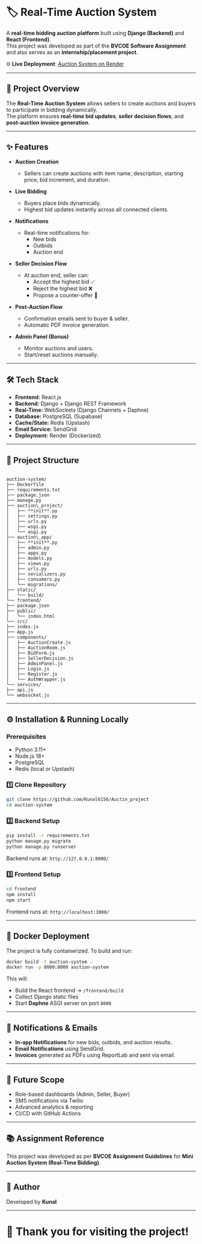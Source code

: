 # 🏷️ Real-Time Auction System

A **real-time bidding auction platform** built using **Django (Backend)** and **React (Frontend)**.  
This project was developed as part of the **BVCOE Software Assignment** and also serves as an **internship/placement project**.

🌐 **Live Deployment**: [Auction System on Render](https://auction-system-38ua.onrender.com)

---

## 📌 Project Overview

The **Real-Time Auction System** allows sellers to create auctions and buyers to participate in bidding dynamically.  
The platform ensures **real-time bid updates**, **seller decision flows**, and **post-auction invoice generation**.

---

## ✨ Features

- **Auction Creation**
  - Sellers can create auctions with item name, description, starting price, bid increment, and duration.

- **Live Bidding**
  - Buyers place bids dynamically.
  - Highest bid updates instantly across all connected clients.

- **Notifications**
  - Real-time notifications for:
    - New bids
    - Outbids
    - Auction end

- **Seller Decision Flow**
  - At auction end, seller can:
    - Accept the highest bid ✅  
    - Reject the highest bid ❌  
    - Propose a counter-offer 🔄  

- **Post-Auction Flow**
  - Confirmation emails sent to buyer & seller.
  - Automatic PDF invoice generation.

- **Admin Panel (Bonus)**
  - Monitor auctions and users.
  - Start/reset auctions manually.

---

## 🛠️ Tech Stack

- **Frontend:** React.js  
- **Backend:** Django + Django REST Framework  
- **Real-Time:** WebSockets (Django Channels + Daphne)  
- **Database:** PostgreSQL (Supabase)  
- **Cache/State:** Redis (Upstash)  
- **Email Service:** SendGrid  
- **Deployment:** Render (Dockerized)  

---

## 📂 Project Structure

```

auction-system/
├── Dockerfile
├── requirements.txt
├── package.json
├── manage.py
├── auction\_project/
│   ├── **init**.py
│   ├── settings.py
│   ├── urls.py
│   ├── wsgi.py
│   └── asgi.py
├── auction\_app/
│   ├── **init**.py
│   ├── admin.py
│   ├── apps.py
│   ├── models.py
│   ├── views.py
│   ├── urls.py
│   ├── serializers.py
│   ├── consumers.py
│   └── migrations/
├── static/
│   └── build/
└── frontend/
├── package.json
├── public/
│   └── index.html
└── src/
├── index.js
├── App.js
├── components/
│   ├── AuctionCreate.js
│   ├── AuctionRoom.js
│   ├── BidForm.js
│   ├── SellerDecision.js
│   ├── AdminPanel.js
│   ├── Login.js
│   ├── Register.js
│   └── AuthWrapper.js
└── services/
├── api.js
└── websocket.js

````

---

## ⚙️ Installation & Running Locally

### Prerequisites
- Python 3.11+  
- Node.js 18+  
- PostgreSQL  
- Redis (local or Upstash)  

### 1️⃣ Clone Repository
```bash
git clone https://github.com/Kunal6156/Auctin_project
cd auction-system
````

### 2️⃣ Backend Setup

```bash
pip install -r requirements.txt
python manage.py migrate
python manage.py runserver
```

Backend runs at: `http://127.0.0.1:8000/`

### 3️⃣ Frontend Setup

```bash
cd frontend
npm install
npm start
```

Frontend runs at: `http://localhost:3000/`

---

## 🐳 Docker Deployment

The project is fully containerized. To build and run:

```bash
docker build -t auction-system .
docker run -p 8000:8000 auction-system
```

This will:

* Build the React frontend → `/frontend/build`
* Collect Django static files
* Start **Daphne** ASGI server on port `8000`

---

## 📧 Notifications & Emails

* **In-app Notifications** for new bids, outbids, and auction results.
* **Email Notifications** using SendGrid.
* **Invoices** generated as PDFs using ReportLab and sent via email.

---

## 🔮 Future Scope

* Role-based dashboards (Admin, Seller, Buyer)
* SMS notifications via Twilio
* Advanced analytics & reporting
* CI/CD with GitHub Actions

---

## 📚 Assignment Reference

This project was developed as per **BVCOE Assignment Guidelines** for
**Mini Auction System (Real-Time Bidding)**.

---

## 👤 Author

Developed by **Kunal**

---

# 🌟 Thank you for visiting the project!

